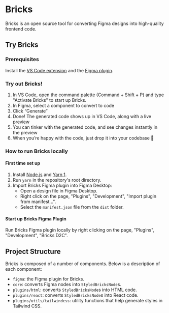 # Bricks

Bricks is an open source tool for converting Figma designs into high-quality frontend code.

## Try Bricks

### Prerequisites

Install the [VS Code extension](https://marketplace.visualstudio.com/items?itemName=Bricks.d2c-vscode) and the [Figma plugin](https://www.figma.com/community/plugin/1178847414663679049/Bricks---Copilot-for-UI-Engineering).

### Try out Bricks!

1. In VS Code, open the command palette (Command + Shift + P) and type "Activate Bricks" to start up Bricks.
2. In Figma, select a component to convert to code
3. Click “Generate”
4. Done! The generated code shows up in VS Code, along with a live preview
5. You can tinker with the generated code, and see changes instantly in the preview
6. When you’re happy with the code, just drop it into your codebase 👏

### How to run Bricks locally

#### First time set up

1. Install [Node.js](https://nodejs.org/en/) and [Yarn 1](https://classic.yarnpkg.com/en/docs/install).
2. Run `yarn` in the repository's root directory.
3. Import Bricks Figma plugin into Figma Desktop:
   - Open a design file in Figma Desktop.
   - Right click on the page, "Plugins", "Development", "Import plugin from manifest...".
   - Select the `manifest.json` file from the `dist` folder.

#### Start up Bricks Figma Plugin

Run Bricks Figma plugin locally by right clicking on the page, "Plugins", "Development", "Bricks D2C".

## Project Structure

Bricks is composed of a number of components. Below is a description of each component:

- `figma`: the Figma plugin for Bricks.
- `core`: converts Figma nodes into `StyledBricksNode`s.
- `plugins/html`: converts `StyledBricksNode`s into HTML code.
- `plugins/react`: converts `StyledBricksNode`s into React code.
- `plugins/utils/tailwindcss`: utility functions that help generate styles in Tailwind CSS.
